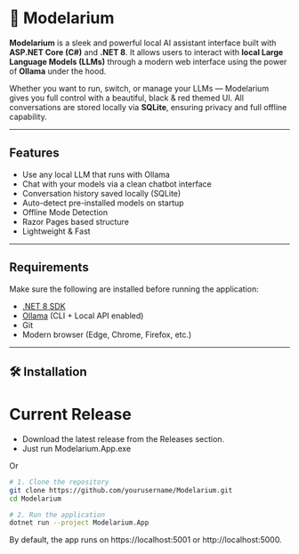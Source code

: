 # 🔮 Modelarium

**Modelarium** is a sleek and powerful local AI assistant interface built with **ASP.NET Core (C#)** and **.NET 8**. It allows users to interact with **local Large Language Models (LLMs)** through a modern web interface using the power of **Ollama** under the hood.

Whether you want to run, switch, or manage your LLMs — Modelarium gives you full control with a beautiful, black & red themed UI. All conversations are stored locally via **SQLite**, ensuring privacy and full offline capability.

---

## Features

- Use any local LLM that runs with Ollama
- Chat with your models via a clean chatbot interface
- Conversation history saved locally (SQLite)
- Auto-detect pre-installed models on startup
- Offline Mode Detection
- Razor Pages based structure
- Lightweight & Fast

---

## Requirements

Make sure the following are installed before running the application:

- [.NET 8 SDK](https://dotnet.microsoft.com/download/dotnet/8.0)
- [Ollama](https://ollama.com/download) (CLI + Local API enabled)
- Git
- Modern browser (Edge, Chrome, Firefox, etc.)

---

## 🛠️ Installation

# Current Release
- Download the latest release from the Releases section.
- Just run Modelarium.App.exe

Or

```bash
# 1. Clone the repository
git clone https://github.com/yourusername/Modelarium.git
cd Modelarium

# 2. Run the application
dotnet run --project Modelarium.App
```
By default, the app runs on https://localhost:5001 or http://localhost:5000.
